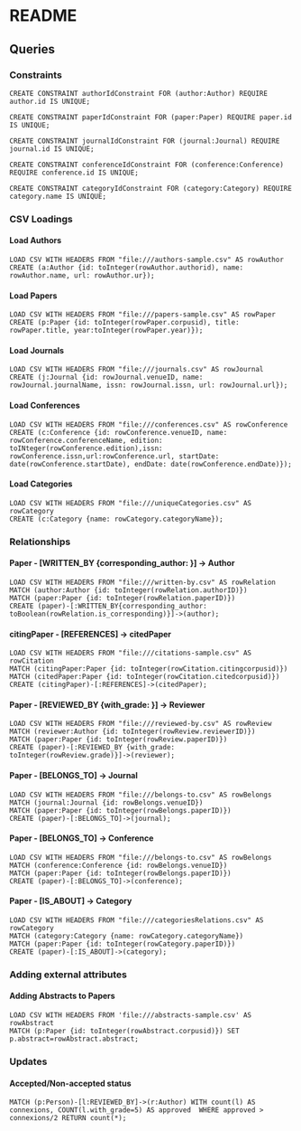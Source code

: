 # README

## Queries

### Constraints
```
CREATE CONSTRAINT authorIdConstraint FOR (author:Author) REQUIRE author.id IS UNIQUE;
```
```
CREATE CONSTRAINT paperIdConstraint FOR (paper:Paper) REQUIRE paper.id IS UNIQUE;
```
```
CREATE CONSTRAINT journalIdConstraint FOR (journal:Journal) REQUIRE journal.id IS UNIQUE;
```
```
CREATE CONSTRAINT conferenceIdConstraint FOR (conference:Conference) REQUIRE conference.id IS UNIQUE;
```
```
CREATE CONSTRAINT categoryIdConstraint FOR (category:Category) REQUIRE category.name IS UNIQUE;
```

### CSV Loadings
#### Load Authors
```
LOAD CSV WITH HEADERS FROM "file:///authors-sample.csv" AS rowAuthor
CREATE (a:Author {id: toInteger(rowAuthor.authorid), name: rowAuthor.name, url: rowAuthor.ur});
```
#### Load Papers
```
LOAD CSV WITH HEADERS FROM "file:///papers-sample.csv" AS rowPaper
CREATE (p:Paper {id: toInteger(rowPaper.corpusid), title: rowPaper.title, year:toInteger(rowPaper.year)});
```
#### Load Journals
```
LOAD CSV WITH HEADERS FROM "file:///journals.csv" AS rowJournal
CREATE (j:Journal {id: rowJournal.venueID, name: rowJournal.journalName, issn: rowJournal.issn, url: rowJournal.url});
```
#### Load Conferences
```
LOAD CSV WITH HEADERS FROM "file:///conferences.csv" AS rowConference
CREATE (c:Conference {id: rowConference.venueID, name: rowConference.conferenceName, edition: toINteger(rowConference.edition),issn: rowConference.issn,url:rowConference.url, startDate: date(rowConference.startDate), endDate: date(rowConference.endDate)});
```
#### Load Categories
```
LOAD CSV WITH HEADERS FROM "file:///uniqueCategories.csv" AS rowCategory
CREATE (c:Category {name: rowCategory.categoryName});
```

### Relationships
#### Paper - [WRITTEN_BY {corresponding_author: }] -> Author
```
LOAD CSV WITH HEADERS FROM "file:///written-by.csv" AS rowRelation
MATCH (author:Author {id: toInteger(rowRelation.authorID)})
MATCH (paper:Paper {id: toInteger(rowRelation.paperID)})
CREATE (paper)-[:WRITTEN_BY{corresponding_author: toBoolean(rowRelation.is_corresponding)}]->(author);
```

#### citingPaper - [REFERENCES] -> citedPaper
```
LOAD CSV WITH HEADERS FROM "file:///citations-sample.csv" AS rowCitation
MATCH (citingPaper:Paper {id: toInteger(rowCitation.citingcorpusid)})
MATCH (citedPaper:Paper {id: toInteger(rowCitation.citedcorpusid)})
CREATE (citingPaper)-[:REFERENCES]->(citedPaper);
```

#### Paper - [REVIEWED_BY {with_grade: }] -> Reviewer
```
LOAD CSV WITH HEADERS FROM "file:///reviewed-by.csv" AS rowReview
MATCH (reviewer:Author {id: toInteger(rowReview.reviewerID)})
MATCH (paper:Paper {id: toInteger(rowReview.paperID)})
CREATE (paper)-[:REVIEWED_BY {with_grade: toInteger(rowReview.grade)}]->(reviewer);
```
#### Paper - [BELONGS_TO] -> Journal
```
LOAD CSV WITH HEADERS FROM "file:///belongs-to.csv" AS rowBelongs
MATCH (journal:Journal {id: rowBelongs.venueID})
MATCH (paper:Paper {id: toInteger(rowBelongs.paperID)})
CREATE (paper)-[:BELONGS_TO]->(journal);
```
#### Paper - [BELONGS_TO] -> Conference
```
LOAD CSV WITH HEADERS FROM "file:///belongs-to.csv" AS rowBelongs
MATCH (conference:Conference {id: rowBelongs.venueID})
MATCH (paper:Paper {id: toInteger(rowBelongs.paperID)})
CREATE (paper)-[:BELONGS_TO]->(conference);
```
#### Paper - [IS_ABOUT] -> Category
```
LOAD CSV WITH HEADERS FROM "file:///categoriesRelations.csv" AS rowCategory
MATCH (category:Category {name: rowCategory.categoryName})
MATCH (paper:Paper {id: toInteger(rowCategory.paperID)})
CREATE (paper)-[:IS_ABOUT]->(category);
```

### Adding external attributes
#### Adding Abstracts to Papers
```
LOAD CSV WITH HEADERS FROM 'file:///abstracts-sample.csv' AS rowAbstract
MATCH (p:Paper {id: toInteger(rowAbstract.corpusid)}) SET p.abstract=rowAbstract.abstract;
```
### Updates
#### Accepted/Non-accepted status
```
MATCH (p:Person)-[l:REVIEWED_BY]->(r:Author) WITH count(l) AS connexions, COUNT(l.with_grade=5) AS approved  WHERE approved > connexions/2 RETURN count(*);
```
